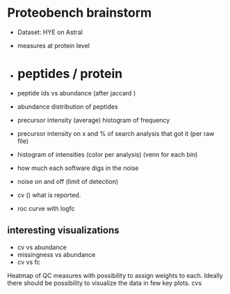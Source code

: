 # Proteobench brainstorm

- Dataset: HYE on Astral
- measures at protein level
- # peptides / protein
- peptide ids vs abundance (after jaccard ) 
- abundance distribution of peptides
- precursor intensity (average) histogram of frequency
- precursor intensity on x and % of search analysis that got it (per raw file)
- histogram of intensities (color per analysis) (venn for each bin)

- how much each software digs in the noise
- noise on and off (limit of detection)

- cv () what is reported.
- roc curve with logfc

## interesting visualizations 
- cv vs abundance 
- missingness vs abundance
- cv vs fc


Heatmap of QC measures with possibility to assign weights to each. Ideally there should be possibility to visualize the data in few key plots.
 cvs 
